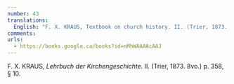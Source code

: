 ```yaml
---
number: 43
translations:
  English: "F. X. KRAUS, Textbook on church history. II. (Trier, 1873. 8vo.) p. 358, § 10. [Trans. J. Bock]"
comments:
urls:
  - https://books.google.ca/books?id=nMhWAAAAcAAJ
---
```


F. X. KRAUS, <em>Lehrbuch der Kirchengeschichte</em>. II. (Trier, 1873. 8vo.) p. 358, § 10.
